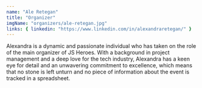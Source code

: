 ```yaml
---
name: "Ale Retegan"
title: "Organizer"
imgName: "organizers/ale-retegan.jpg"
links: { linkedin: "https://www.linkedin.com/in/alexandraretegan/" }
---
```


Alexandra is a dynamic and passionate individual who has taken on the role of the main organizer of JS Heroes. With a background in project management and a deep love for the tech industry, Alexandra has a keen eye for detail and an unwavering commitment to excellence, which means that no stone is left unturn and no piece of information about the event is tracked in a spreadsheet.
